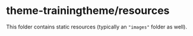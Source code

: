 # theme-trainingtheme/resources

This folder contains static resources (typically an `"images"` folder as well).

